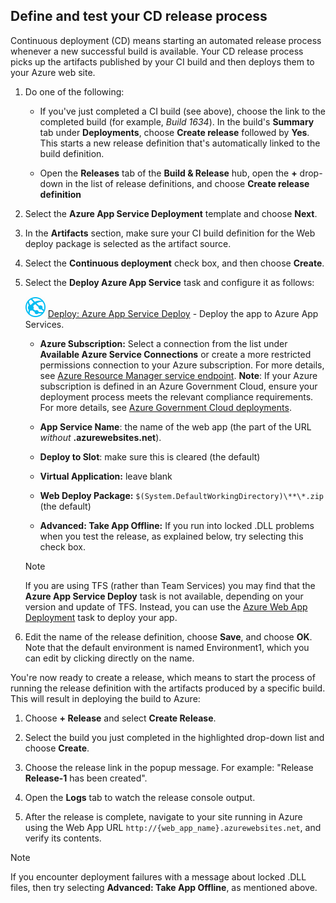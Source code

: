 <h2 id="cd">Define and test your CD release process</h2>

Continuous deployment (CD) means starting an automated release process whenever a new successful build is available.
Your CD release process picks up the artifacts published by your CI build and then deploys them to your Azure web site.

1. Do one of the following:

   * If you've just completed a CI build (see above), choose the link to the completed build (for example, _Build 1634_).
     In the build's **Summary** tab under **Deployments**, choose **Create release** followed by **Yes**.
     This starts a new release definition that's automatically linked to the build definition.

   * Open the **Releases** tab of the **Build &amp; Release** hub, open the **+** drop-down
     in the list of release definitions, and choose **Create release definition** 

1. Select the **Azure App Service Deployment** template and choose **Next**.

1. In the **Artifacts** section, make sure your CI build definition for the Web deploy package is selected as the artifact source.

1. Select the **Continuous deployment** check box, and then choose **Create**.

1. Select the **Deploy Azure App Service** task and configure it as follows:
 
   ![Deploy: Azure App Service Deploy](../../steps/deploy/_img/azure-web-app-deployment-icon.png) [Deploy: Azure App Service Deploy](../../steps/deploy/azure-app-service-deploy.md) - Deploy the app to Azure App Services.
   
   - **Azure Subscription:** Select a connection from the list under **Available Azure Service Connections** or create a more restricted permissions connection to your Azure subscription. For more details, see [Azure Resource Manager service endpoint](../../concepts/library/service-endpoints.md#sep-azure-rm). **Note**: If your Azure subscription is defined in an Azure Government Cloud, ensure your deployment process meets the relevant compliance requirements. For more details, see [Azure Government Cloud deployments](../../concepts/library/government-cloud.md).
   
   - **App Service Name**: the name of the web app (the part of the URL *without* **.azurewebsites.net**).
   
   - **Deploy to Slot**: make sure this is cleared (the default)
   
   - **Virtual Application:** leave blank
   
   - **Web Deploy Package:** `$(System.DefaultWorkingDirectory)\**\*.zip` (the default)
   
   - **Advanced: Take App Offline:** If you run into locked .DLL problems when you test the release, as explained below, try selecting this check box.<p />

   > [!Note]
   >
   > If you are using TFS (rather than Team Services) you may find that the **Azure App Service Deploy** task is not available, depending on your version and update of TFS.
   > Instead, you can use the [Azure Web App Deployment](https://github.com/Microsoft/vsts-tasks/tree/master/Tasks/AzureRmWebAppDeployment) task to deploy your app.

1. Edit the name of the release definition, choose **Save**, and choose **OK**.
   Note that the default environment is named Environment1, which you can edit by clicking directly on the name.

You're now ready to create a release, which means to start the process of running the release definition with the artifacts produced by a specific build. This will result in deploying the build to Azure:

1. Choose **+ Release** and select **Create Release**.

1. Select the build you just completed in the highlighted drop-down list and choose **Create**.

1. Choose the release link in the popup message. For example: "Release **Release-1** has been created".

1. Open the **Logs** tab to watch the release console output.

1. After the release is complete, navigate to your site running in Azure using the Web App URL `http://{web_app_name}.azurewebsites.net`, and verify its contents.

> [!Note]
>
> If you encounter deployment failures with a message about locked .DLL files, then try selecting **Advanced: Take App Offline**, as mentioned above.
